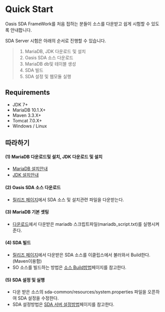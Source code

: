 # Quick Start

Oasis SDA FrameWork를 처음 접하는 분들이 소스를 다운받고 쉽게 시험할 수 있도록 안내합니다.

SDA Server 시험은 아래의 순서로 진행할 수 있습니다.

> 1. MariaDB, JDK 다운로드 및 설치
> 2. Oasis SDA 소스 다운로드
> 3. MariaDB db및 테이블 생성
> 4. SDA 빌드
> 5. SDA 설정 및 웹모듈 실행

## Requirements
* JDK 7+ 
* MariaDB 10.1.X+
* Maven 3.3.X+
* Tomcat 7.0.X+
* Windows / Linux  

## 따라하기

#### (1) MariaDB 다운로드및 설치, JDK 다운로드 및 설치
 - [MariaDB 설치안내](https://mariadb.com/products/get-started)
 - [JDK 설치안내](http://docs.oracle.com/javase/7/docs/webnotes/install/)

#### (2) Oasis SDA 소스 다운로드
 - [릴리즈 페이지](https://github.com/iotoasis/SDA/releases)에서 SDA 소스 및 설치관련 파일을 다운받는다.

#### (3) MariaDB 기본 셋팅
 - [다운로드](../sda-doc/mariadb_script.txt)에서 다운받은 mariadb 스크립트파일(mariadb_script.txt)를 실행시켜준다.

#### (4) SDA 빌드
 - [릴리즈 페이지](https://github.com/iotoasis/SDA/releases)에서 다운받은 SDA 소스를 이클립스에서 불러와서 Build한다.(Maven이용함)
 - SO 소스를 빌드하는 방법은 [소스 Build방법](./build_eclipse.md)페이지를 참고한다.

#### (5) SDA 설정 및 실행
 - 다운 받은 소스의 sda-common/resources/system.properties 파일을 오픈하여 SDA 설정을 수정한다.
 - SDA 설정방법은 [SDA 서버 설정방법](./configuration.md)페이지를 참고한다.

<br>
<br>
